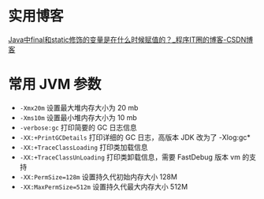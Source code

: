 # 实用博客

[Java中final和static修饰的变量是在什么时候赋值的？_程序IT圈的博客-CSDN博客](https://blog.csdn.net/itcodexy/article/details/112793206)

# 常用 JVM 参数

- `-Xmx20m` 设置最大堆内存大小为 20 mb
- `-Xms10m` 设置最小堆内存大小为 10 mb
- `-verbose:gc` 打印简要的 GC 日志信息
- `-XX:+PrintGCDetails` 打印详细的 GC 日志，高版本 JDK 改为了 -Xlog:gc*
- `-XX:+TraceClassLoading` 打印类加载信息
- `-XX:+TraceClassUnLoading` 打印类卸载信息，需要 FastDebug 版本 vm 的支持
- `-XX:PermSize=128m` 设置持久代初始内存大小 128M
- `-XX:MaxPermSize=512m` 设置持久代最大内存大小 512M

